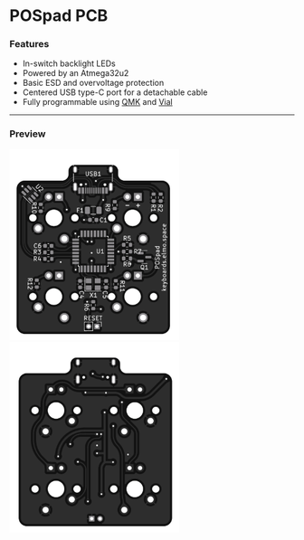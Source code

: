 # POSpad PCB

### Features

- In-switch backlight LEDs
- Powered by an Atmega32u2
- Basic ESD and overvoltage protection
- Centered USB type-C port for a detachable cable
- Fully programmable using [QMK](https://qmk.fm) and [Vial](https://get.vial.today)

---

### Preview

<img src="pcb_back.png" alt="pcb_back" width="300"/> <img src="pcb_front.png" alt="pcb_front" width="300"/>
